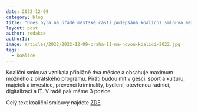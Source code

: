 ```yaml
---
date: 2022-12-09
category: blog
title: "Dnes byla na úřadě městské části podepsána koaliční smlouva mezi Piráty, Hnutím pro Prahu 11 a  Prahou 11 Sobě."
layout: post
author: redakce
authorId: 
image: articles/2022/2022-12-09-praha-11-ma-novou-koalici-2022.jpg
tags: 
  - koalice
---
```


Koaliční smlouva vznikala přibližně dva měsíce a obsahuje maximum možného z pirátského programu. Piráti budou mít v gesci: sport a kulturu, majetek a investice, prevenci kriminality, bydlení, otevřenou radnici, digitalizaci a IT. V radě pak máme 3 pozice.

Celý text koaliční smlouvy najdete [ZDE](https://a.pirati.cz/praha11/pdf/Koali%C4%8Dn%C3%AD%20smlouva%20HPP%2BP11S%2BPir.pdf).
